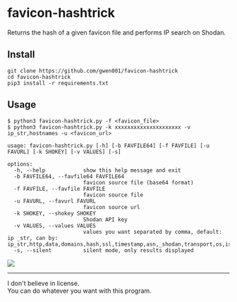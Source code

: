 # favicon-hashtrick

Returns the hash of a given favicon file and performs IP search on Shodan.

## Install

```
git clone https://github.com/gwen001/favicon-hashtrick
cd favicon-hashtrick
pip3 install -r requirements.txt
```

## Usage

```
$ python3 favicon-hashtrick.py -f <favicon_file>
$ python3 favicon-hashtrick.py -k xxxxxxxxxxxxxxxxxxxxx -v ip_str,hostnames -u <favicon_url>
```

```
usage: favicon-hashtrick.py [-h] [-b FAVFILE64] [-f FAVFILE] [-u FAVURL] [-k SHOKEY] [-v VALUES] [-s]

options:
  -h, --help            show this help message and exit
  -b FAVFILE64, --favfile64 FAVFILE64
                        favicon source file (base64 format)
  -f FAVFILE, --favfile FAVFILE
                        favicon source file
  -u FAVURL, --favurl FAVURL
                        favicon source url
  -k SHOKEY, --shokey SHOKEY
                        Shodan API key
  -v VALUES, --values VALUES
                        values you want separated by comma, default: ip _str, can by: ip_str,http,data,domains,hash,ssl,timestamp,asn,_shodan,transport,os,isp,port,org,ip,tags,hostnames,location
  -s, --silent          silent mode, only results displayed
```

<img src="https://raw.githubusercontent.com/gwen001/favicon-hashtrick/main/preview.png" />

---

I don't believe in license.  
You can do whatever you want with this program.


